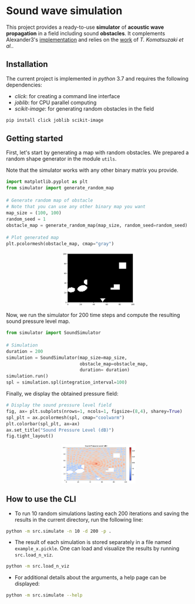 # Sound wave simulation

This project provides a ready-to-use **simulator** of  **acoustic wave propagation** in a field including sound **obstacles**. 
It complements Alexander3's [implementation] and relies on the [work] of *T. Komatsuzaki et al.*.

## Installation

The current project is implemented in *python* 3.7 and requires the following dependencies:

* *click*: for creating a command line interface
* *joblib*: for CPU parallel computing 
* *scikit-image*: for generating random obstacles in the field 

```sh
pip install click joblib scikit-image
```
## Getting started

First, let's start by generating a map with random obstacles. We prepared a random shape generator in the module `utils`.

Note that the simulator works with any other binary matrix you provide.

```python
import matplotlib.pyplot as plt
from simulator import generate_random_map

# Generate random map of obstacle
# Note that you can use any other binary map you want
map_size = (100, 100)
random_seed = 1
obstacle_map = generate_random_map(map_size, random_seed=random_seed)

# Plot generated map
plt.pcolormesh(obstacle_map, cmap="gray")
```
<img src="./examples/obstacles_example1.png" style="display: block; margin-left: auto; margin-right: auto; width: 40%;"/>

Now, we run the simulator for 200 time steps and compute the resulting sound pressure level map.  

```python
from simulator import SoundSimulator

# Simulation
duration = 200
simulation = SoundSimulator(map_size=map_size, 
                            obstacle_map=obstacle_map, 
                            duration= duration)
simulation.run()
spl = simulation.spl(integration_interval=100)
```

Finally, we display the obtained pressure field:

```python
# Display the sound pressure level field
fig, ax= plt.subplots(nrows=1, ncols=1, figsize=(8,4), sharey=True)
spl_plt = ax.pcolormesh(spl, cmap="coolwarm")
plt.colorbar(spl_plt, ax=ax)
ax.set_title("Sound Pressure Level (dB)")
fig.tight_layout()
```
<img src="./examples/spl_example1.png" style="display: block; margin-left: auto; margin-right: auto; width: 40%;"/>

## How to use the CLI

* To run 10 random simulations lasting each 200 iterations and saving the results in the current directory, run the following line:

```sh
python -m src.simulate -n 10 -d 200 -p .
```

* The result of each simulation is stored separately in a file named `example_x.pickle`. 
One can load and visualize the results by running `src.load_n_viz`.

```sh
python -m src.load_n_viz
```
* For additional details about the arguments, a help page can be displayed:

```sh
python -m src.simulate --help
```


[implementation]: <https://github.com/Alexander3/wave-propagation>
[work]: <https://www.researchgate.net/publication/302225436_Modelling_of_Incident_Sound_Wave_Propagation_around_Sound_Barriers_Using_Cellular_Automata>

